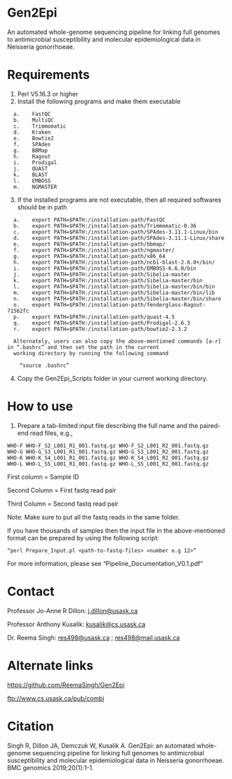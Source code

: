 # Gen2Epi 
  An automated whole-genome sequencing pipeline for linking full genomes to antimicrobial susceptibility and molecular epidemiological data in Neisseria gonorrhoeae.

# Requirements
  1)	Perl V5.16.3 or higher
  2)	Install the following programs and make them executable 
  
      a.	FastQC
      b.	MultiQC
      c.	Trimmomatic
      d.	Kraken
      e.	Bowtie2
      f.	SPAdes
      g.	BBMap
      h.	Ragout
      i.	Prodigal
      j.	QUAST
      k.	BLAST
      l.	EMBOSS
      m.	NGMASTER
  3)	If the installed programs are not executable, then all required softwares should be in path 
  
      a.	export PATH=$PATH:/installation-path/FastQC
      b.	export PATH=$PATH:/installation-path/Trimmomatic-0.36
      c.	export PATH=$PATH:/installation-path/SPAdes-3.11.1-Linux/bin
      d.	export PATH=$PATH:/installation-path/SPAdes-3.11.1-Linux/share
      e.	export PATH=$PATH:/installation-path/bbmap/
      f.	export PATH=$PATH:/installation-path/ngmaster/
      g.	export PATH=$PATH:/installation-path/x86_64
      h.	export PATH=$PATH:/installation-path/ncbi-blast-2.6.0+/bin/
      i.	export PATH=$PATH:/installation-path/EMBOSS-6.6.0/bin
      j.	export PATH=$PATH:/installation-path/Sibelia-master
      k.	export PATH=$PATH:/installation-path/Sibelia-master/bin
      l.	export PATH=$PATH:/installation-path/Sibelia-master/bin/bin
      m.	export PATH=$PATH:/installation-path/Sibelia-master/bin/lib
      n.	export PATH=$PATH:/installation-path/Sibelia-master/bin/share
      o.	export PATH=$PATH:/installation-path/fenderglass-Ragout-71562fc
      p.	export PATH=$PATH:/installation-path/quast-4.5
      q.	export PATH=$PATH:/installation-path/Prodigal-2.6.3
      r.	export PATH=$PATH:/installation-path/bowtie2-2.3.2
      
      Alternately, users can also copy the above-mentioned commands [a-r] in “.bashrc” and then set the path in the current 
      working directory by running the following command
      
      	“source .bashrc”  

      
  4)	Copy the Gen2Epi_Scripts folder in your current working directory.

# How to use

  1)	Prepare a tab-limited input file describing the full name and the paired-end read files, e.g., 
  
    WHO-F WHO-F_S2_L001_R1_001.fastq.gz WHO-F_S2_L001_R2_001.fastq.gz
    WHO-G WHO-G_S3_L001_R1_001.fastq.gz WHO-G_S3_L001_R2_001.fastq.gz
    WHO-K WHO-K_S4_L001_R1_001.fastq.gz WHO-K_S4_L001_R2_001.fastq.gz
    WHO-L WHO-L_S5_L001_R1_001.fastq.gz WHO-L_S5_L001_R2_001.fastq.gz
    
First column = Sample ID

Second Column = First fastq read pair

Third Column = Second fastq read pair

Note: Make sure to put all the fastq reads in the same folder. 

If you have thousands of samples then the input file in the above-mentioned format can be prepared by using the following script:

	“perl Prepare_Input.pl <path-to-fastq-files> <number e.g 12>”
  
For more information, please see “Pipeline_Documentation_V0.1.pdf”  

# Contact

Professor Jo-Anne R Dillon: j.dillon@usask.ca 

Professor Anthony Kusalik: kusalik@cs.usask.ca 

Dr. Reema Singh: res498@usask.ca ; res498@mail.usask.ca

# Alternate links

https://github.com/ReemaSingh/Gen2Epi

ftp://www.cs.usask.ca/pub/combi 

# Citation

Singh R, Dillon JA, Demczuk W, Kusalik A. Gen2Epi: an automated whole-genome sequencing pipeline for linking full genomes to antimicrobial susceptibility and molecular epidemiological data in Neisseria gonorrhoeae. BMC genomics 2019;20(1):1-1.

  
